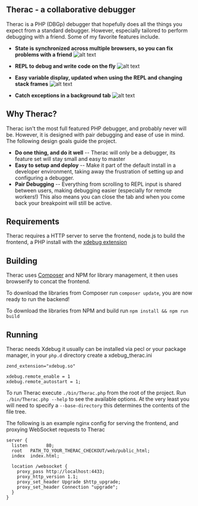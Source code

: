 Therac - a collaborative debugger
-

Therac is a PHP (DBGp) debugger that hopefully does all the things you
expect from a standard debugger. However, especially tailored to perform
debugging with a friend. Some of my favorite features include.

* **State is synchronized across multiple browsers, so you can fix problems with a friend**
![alt text](http://i.imgur.com/SoLLD2A.gif "synchronized across multiple browsers")

* **REPL to debug and write code on the fly**
![alt text](http://i.imgur.com/AiwhlhU.gif "REPL")

* **Easy variable display, updated when using the REPL and changing stack frames**
![alt text](http://i.imgur.com/kEOYt65.png "Variable Display")

* **Catch exceptions in a background tab**
![alt text](http://i.imgur.com/CnvjfgH.png "Catch Exceptions")


Why Therac?
--
Therac isn't the most full featured PHP debugger, and probably never will be. However, it is designed with pair debugging and ease of use in mind.
The following design goals guide the project.

* **Do one thing, and do it well** -- Therac will only be a debugger, its feature set will stay small and easy to master
* **Easy to setup and deploy** -- Make it part of the default install in a developer environment, taking away the frustration of setting up and configuring a debugger.
* **Pair Debugging** -- Everything from scrolling to REPL input is shared between users, making debugging easier (especially for remote workers!) This also means you can close
the tab and when you come back your breakpoint will still be active.

Requirements
--
Therac requires a HTTP server to serve the frontend, node.js to build the frontend, a PHP install with the [xdebug extension](http://xdebug.org/)

Building
--
Therac uses [Composer](https://getcomposer.org) and NPM for library management, it then uses browserify to concat the frontend.

To download the libraries from Composer run `composer update`, you are now ready to run the backend!

To download the libraries from NPM and build run `npm install && npm run build`

Running
--
Therac needs Xdebug it usually can be installed via pecl or your package manager, in your `php.d` directory create a xdebug_therac.ini

    zend_extension="xdebug.so"

    xdebug.remote_enable = 1
    xdebug.remote_autostart = 1;

To run Therac execute `./bin/Therac.php` from the root of the project. Run `./bin/Therac.php --help` to see the available options.
At the very least you will need to specify a `--base-directory` this determines the contents of the file tree.

The following is an example nginx config for serving the frontend, and proxying WebSocket requests to Therac

    server {
      listen       80;
      root   PATH_TO_YOUR_THERAC_CHECKOUT/web/public_html;
      index  index.html;

      location /websocket {
        proxy_pass http://localhost:4433;
        proxy_http_version 1.1;
        proxy_set_header Upgrade $http_upgrade;
        proxy_set_header Connection "upgrade";
      }
    }
